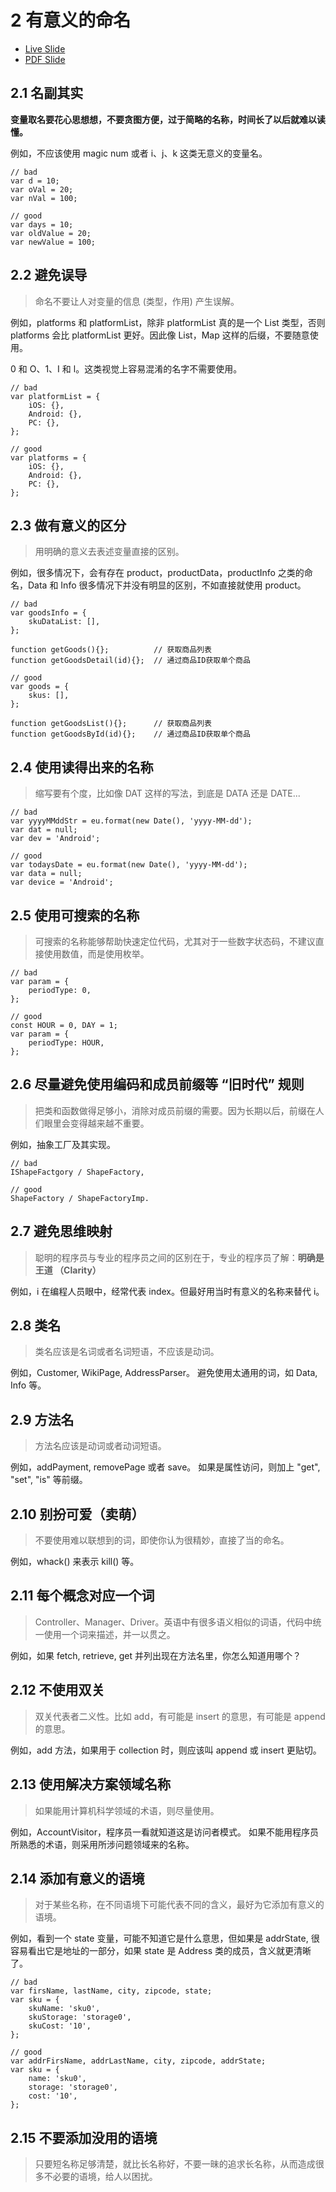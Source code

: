 # 2 有意义的命名  

* [Live Slide](./live_slide/index.html)
* [PDF Slide](./live_slide/meaningful_names_slide.pdf)

## 2.1 名副其实

**变量取名要花心思想想，不要贪图方便，过于简略的名称，时间长了以后就难以读懂。**

例如，不应该使用 magic num 或者 i、j、k 这类无意义的变量名。

```
// bad
var d = 10;
var oVal = 20;
var nVal = 100;

// good
var days = 10;
var oldValue = 20;
var newValue = 100;
```
## 2.2 避免误导
> 命名不要让人对变量的信息 (类型，作用) 产生误解。

例如，platforms 和 platformList，除非 platformList 真的是一个 List 类型，否则 platforms 会比 platformList 更好。因此像 List，Map 这样的后缀，不要随意使用。

0 和 O、1、I 和 l。这类视觉上容易混淆的名字不需要使用。

```
// bad
var platformList = {
    iOS: {},
    Android: {},
    PC: {},
};

// good
var platforms = {
    iOS: {},
    Android: {},
    PC: {},
};
```

## 2.3 做有意义的区分

> 用明确的意义去表述变量直接的区别。

例如，很多情况下，会有存在 product，productData，productInfo 之类的命名，Data 和 Info 很多情况下并没有明显的区别，不如直接就使用 product。
```
// bad
var goodsInfo = {
    skuDataList: [],
};

function getGoods(){};          // 获取商品列表
function getGoodsDetail(id){};  // 通过商品ID获取单个商品

// good
var goods = {
    skus: [],
};

function getGoodsList(){};      // 获取商品列表
function getGoodsById(id){};    // 通过商品ID获取单个商品
```

## 2.4 使用读得出来的名称
> 缩写要有个度，比如像 DAT 这样的写法，到底是 DATA 还是 DATE...

```
// bad
var yyyyMMddStr = eu.format(new Date(), 'yyyy-MM-dd');
var dat = null;
var dev = 'Android';

// good
var todaysDate = eu.format(new Date(), 'yyyy-MM-dd');
var data = null;
var device = 'Android';
```

## 2.5 使用可搜索的名称
> 可搜索的名称能够帮助快速定位代码，尤其对于一些数字状态码，不建议直接使用数值，而是使用枚举。

```
// bad
var param = {
    periodType: 0,
};

// good
const HOUR = 0, DAY = 1;
var param = {
    periodType: HOUR,
};
```

## 2.6 尽量避免使用编码和成员前缀等 “旧时代” 规则
> 把类和函数做得足够小，消除对成员前缀的需要。因为长期以后，前缀在人们眼里会变得越来越不重要。

例如，抽象工厂及其实现。
```
// bad
IShapeFactgory / ShapeFactory,

// good
ShapeFactory / ShapeFactoryImp. 
```

## 2.7 避免思维映射
> 聪明的程序员与专业的程序员之间的区别在于，专业的程序员了解：**明确是王道 （Clarity）**

例如，i 在编程人员眼中，经常代表 index。但最好用当时有意义的名称来替代 i。


## 2.8 类名
> 类名应该是名词或者名词短语，不应该是动词。

例如，Customer, WikiPage, AddressParser。
避免使用太通用的词，如 Data, Info 等。

## 2.9 方法名
> 方法名应该是动词或者动词短语。

例如，addPayment, removePage 或者 save。
如果是属性访问，则加上 "get", "set", "is" 等前缀。

## 2.10 别扮可爱（卖萌）
> 不要使用难以联想到的词，即使你认为很精妙，直接了当的命名。

例如，whack() 来表示 kill() 等。

## 2.11 每个概念对应一个词
> Controller、Manager、Driver。英语中有很多语义相似的词语，代码中统一使用一个词来描述，并一以贯之。

例如，如果 fetch, retrieve, get 并列出现在方法名里，你怎么知道用哪个？

## 2.12 不使用双关
> 双关代表者二义性。比如 add，有可能是 insert 的意思，有可能是 append 的意思。

例如，add 方法，如果用于 collection 时，则应该叫 append 或 insert 更贴切。

## 2.13 使用解决方案领域名称
> 如果能用计算机科学领域的术语，则尽量使用。

例如，AccountVisitor，程序员一看就知道这是访问者模式。
如果不能用程序员所熟悉的术语，则采用所涉问题领域来的名称。

## 2.14 添加有意义的语境
> 对于某些名称，在不同语境下可能代表不同的含义，最好为它添加有意义的语境。

例如，看到一个 state 变量，可能不知道它是什么意思，但如果是 addrState, 很容易看出它是地址的一部分，如果 state 是 Address 类的成员，含义就更清晰了。

```
// bad
var firsName, lastName, city, zipcode, state;
var sku = {
    skuName: 'sku0',
    skuStorage: 'storage0',
    skuCost: '10',
};

// good
var addrFirsName, addrLastName, city, zipcode, addrState;
var sku = {
    name: 'sku0',
    storage: 'storage0',
    cost: '10',
};
```

## 2.15 不要添加没用的语境
> 只要短名称足够清楚，就比长名称好，不要一昧的追求长名称，从而造成很多不必要的语境，给人以困扰。


